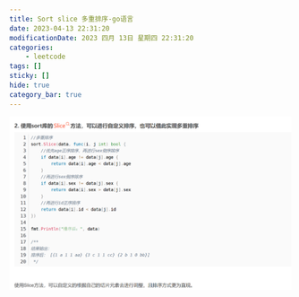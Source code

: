 ```yaml
---
title: Sort slice 多重排序-go语言
date: 2023-04-13 22:31:20
modificationDate: 2023 四月 13日 星期四 22:31:20
categories: 
	- leetcode
tags: []
sticky: []
hide: true
category_bar: true
---
```


![](../../imgs/Pasted%20image%2020230413223133.png)